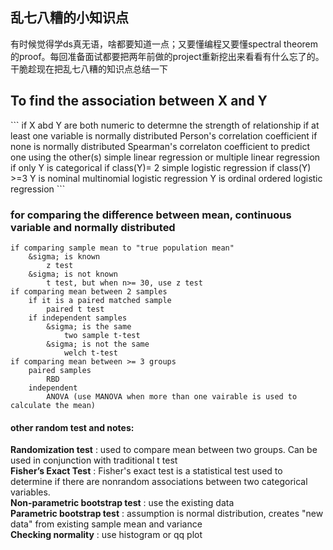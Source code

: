 ## 乱七八糟的小知识点

有时候觉得学ds真无语，啥都要知道一点；又要懂编程又要懂spectral theorem的proof。每回准备面试都要把两年前做的project重新挖出来看看有什么忘了的。干脆趁现在把乱七八糟的知识点总结一下

<h2>
    To find the association between X and Y <br /> 
</h2>
```
if X abd Y are both numeric
  to determne the strength of relationship
    if at least one variable is normally distributed
      Person's correlation coefficient
    if none is normally distributed
      Spearman's correlaton coefficient
  to predict one using the other(s)
    simple linear regression or multiple linear regression
if only Y is categorical
  if class(Y)= 2
    simple logistic regression
  if class(Y) >=3
    Y is nominal
      multinomial logistic regression
    Y is ordinal
      ordered logistic regression
```
<h3>
    for comparing the difference between mean, continuous variable and normally distributed <br /> 
</h3>

```
if comparing sample mean to "true population mean"
    &sigma; is known
        z test
    &sigma; is not known
        t test, but when n>= 30, use z test
if comparing mean between 2 samples
    if it is a paired matched sample
        paired t test
    if independent samples
        &sigma; is the same
            two sample t-test
        &sigma; is not the same
            welch t-test
if comparing mean between >= 3 groups
    paired samples
        RBD
    independent
        ANOVA (use MANOVA when more than one vairable is used to calculate the mean)
```
<h4>
    other random test and notes: <br /> 
</h4>
<b> Randomization test</b> : used to compare mean between two groups. Can be used in conjunction with traditional t test <br /> 
<b> Fisher’s Exact Test</b> : Fisher's exact test is a statistical test used to determine if there are nonrandom associations between two categorical variables. <br /> 
<b> Non-parametric bootstrap test</b> : use the existing data <br /> 
<b> Parametric bootstrap test</b> :  assumption is normal distribution, creates "new data" from existing sample mean and variance <br /> 
<b> Checking normality</b> : use histogram or qq plot <br /> 
